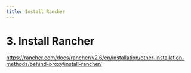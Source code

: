 ```yaml
---
title: Install Rancher
---
```


# 3. Install Rancher

https://rancher.com/docs/rancher/v2.6/en/installation/other-installation-methods/behind-proxy/install-rancher/
